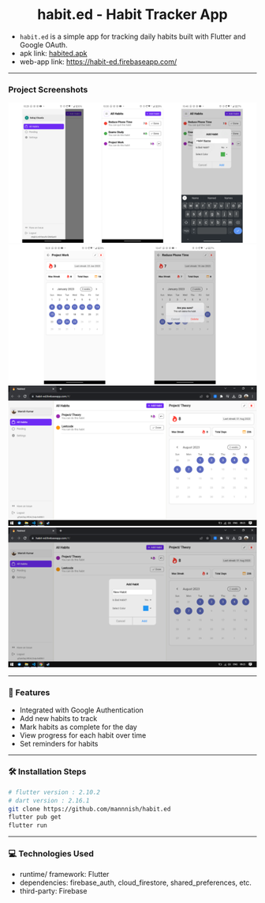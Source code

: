 <h1 align="center" id="title">habit.ed - Habit Tracker App</h1>

- `habit.ed` is a simple app for tracking daily habits built with Flutter and Google OAuth.
- apk link: [habited.apk](./assets/post-build/habited.apk)
- web-app link: https://habit-ed.firebaseapp.com/

---

### Project Screenshots

<img src="./assets/post-build/merge1.png">
<img src="./assets/post-build/merge2.png">
<img src="./assets/post-build/Screenshot (5).png">
<img src="./assets/post-build/Screenshot (6).png">


---  
  
### 🧐 Features
- Integrated with Google Authentication
- Add new habits to track
- Mark habits as complete for the day
- View progress for each habit over time
- Set reminders for habits

---

### 🛠️ Installation Steps
```sh
# flutter version : 2.10.2
# dart version : 2.16.1
git clone https://github.com/mannnish/habit.ed
flutter pub get
flutter run
```

---


### 💻 Technologies Used
- runtime/ framework: Flutter
- dependencies: firebase_auth, cloud_firestore, shared_preferences, etc.
- third-party: Firebase